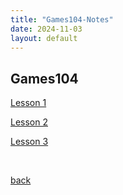 ```yaml
---
title: "Games104-Notes"
date: 2024-11-03
layout: default
---
```


## Games104

[Lesson 1](https://fenglimg.github.io/skills-github-pages/2024/11/03/Games104-Lesson1.html)

[Lesson 2](https://fenglimg.github.io/skills-github-pages/2024/11/16/Games104-Lesson2.html)

[Lesson 3](https://fenglimg.github.io/skills-github-pages/2024/11/16/Games104-Lesson3.html)

<br>

[back](https://fenglimg.github.io/skills-github-pages)
